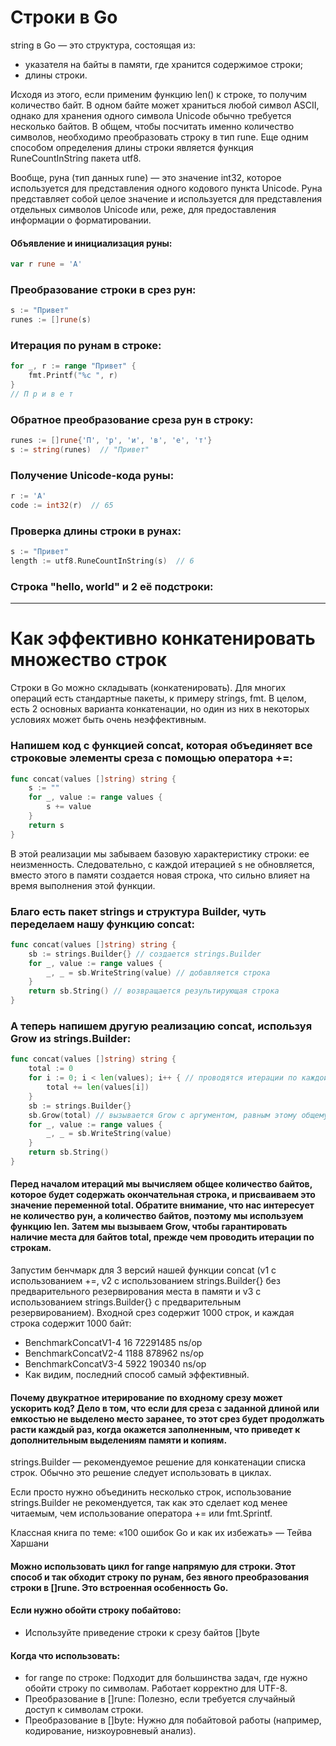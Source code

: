 # Строки в Go

string в Go — это структура, состоящая из:
- указателя на байты в памяти, где хранится содержимое строки;
- длины строки.

Исходя из этого, если применим функцию len() к строке, то получим количество байт. В одном байте может храниться любой символ ASCII, однако для хранения одного символа Unicode обычно требуется несколько байтов. В общем, чтобы посчитать именно количество символов, необходимо преобразовать строку в тип rune. Еще одним способом определения длины строки является функция RuneCountInString пакета utf8.

Вообще, руна (тип данных rune) — это значение int32, которое используется для представления одного кодового пункта Unicode. Руна представляет собой целое значение и используется для представления отдельных символов Unicode или, реже, для предоставления информации о форматировании.

#### Объявление и инициализация руны:

```go
var r rune = 'A'
```

### Преобразование строки в срез рун:

```go
s := "Привет"
runes := []rune(s)
```
### Итерация по рунам в строке:
```go
for _, r := range "Привет" {
	fmt.Printf("%c ", r)
}
// П р и в е т
```
### Обратное преобразование среза рун в строку:

```go
runes := []rune{'П', 'р', 'и', 'в', 'е', 'т'}
s := string(runes)  // "Привет"
```

### Получение Unicode-кода руны:

```go
r := 'A'
code := int32(r)  // 65
```

### Проверка длины строки в рунах:

```go
s := "Привет"
length := utf8.RuneCountInString(s)  // 6
```

### Строка "hello, world" и 2 её подстроки:

---

# Как эффективно конкатенировать множество строк
Строки в Go можно складывать (конкатенировать). Для многих операций есть стандартные пакеты, к примеру strings, fmt. В целом, есть 2 основных варианта конкатенации, но один из них в некоторых условиях может быть очень неэффективным.

### Напишем код с функцией concat, которая объединяет все строковые элементы среза с помощью оператора +=:

```go
func concat(values []string) string {
    s := ""
    for _, value := range values {
        s += value
    }
    return s
}
```
В этой реализации мы забываем базовую характеристику строки: ее неизменность. Следовательно, с каждой итерацией s не обновляется, вместо этого в памяти создается новая строка, что сильно влияет на время выполнения этой функции.

### Благо есть пакет strings и структура Builder, чуть переделаем нашу функцию concat:

```go
func concat(values []string) string {
    sb := strings.Builder{} // создается strings.Builder
    for _, value := range values {
        _, _ = sb.WriteString(value) // добавляется строка
    }
    return sb.String() // возвращается результирующая строка
}
```
### А теперь напишем другую реализацию concat, используя Grow из strings.Builder:
```go
func concat(values []string) string {
    total := 0
    for i := 0; i < len(values); i++ { // проводятся итерации по каждой строке для вычисления общего числа байтов
        total += len(values[i])
    }
    sb := strings.Builder{}
    sb.Grow(total) // вызывается Grow с аргументом, равным этому общему числу
    for _, value := range values {
        _, _ = sb.WriteString(value)
    }
    return sb.String()
}
```

#### Перед началом итераций мы вычисляем общее количество байтов, которое будет содержать окончательная строка, и присваиваем это значение переменной total. Обратите внимание, что нас интересует не количество рун, а количество байтов, поэтому мы используем функцию len. Затем мы вызываем Grow, чтобы гарантировать наличие места для байтов total, прежде чем проводить итерации по строкам.

Запустим бенчмарк для 3 версий нашей функции concat (v1 с использованием +=, v2 с использованием strings.Builder{} без предварительного резервирования места в памяти и v3 с использованием strings.Builder{} с предварительным резервированием). Входной срез содержит 1000 строк, и каждая строка содержит 1000 байт:

- BenchmarkConcatV1-4 16 72291485 ns/op
- BenchmarkConcatV2-4 1188 878962 ns/op
- BenchmarkConcatV3-4 5922 190340 ns/op
- Как видим, последний способ самый эффективный.
#### Почему двукратное итерирование по входному срезу может ускорить код? Дело в том, что если для среза с заданной длиной или емкостью не выделено место заранее, то этот срез будет продолжать расти каждый раз, когда окажется заполненным, что приведет к дополнительным выделениям памяти и копиям.

strings.Builder — рекомендуемое решение для конкатенации списка строк. Обычно это решение следует использовать в циклах.

Если просто нужно объединить несколько строк, использование strings.Builder не рекомендуется, так как это сделает код менее читаемым, чем использование оператора += или fmt.Sprintf.

Классная книга по теме: «100 ошибок Go и как их избежать» — Тейва Харшани

#### Можно использовать цикл for range напрямую для строки. Этот способ и так обходит строку по рунам, без явного преобразования строки в []rune. Это встроенная особенность Go.

#### Если нужно обойти строку побайтово:
- Используйте приведение строки к срезу байтов []byte

#### Когда что использовать:
- for range по строке: Подходит для большинства задач, где нужно обойти строку по символам. Работает корректно для UTF-8.
- Преобразование в []rune: Полезно, если требуется случайный доступ к символам строки.
- Преобразование в []byte: Нужно для побайтовой работы (например, кодирование, низкоуровневый анализ).